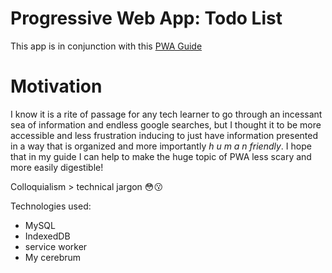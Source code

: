 # Progressive Web App: Todo List

This app is in conjunction with this [PWA Guide](https://github.com/ancheta98/PWA-IndexedDB-Guide "Feedback is always welcome :)")

# Motivation
I know it is a rite of passage for any tech learner to go through an incessant sea of information and endless google searches, but I thought it to be more accessible and less frustration inducing to just have information presented in a way that is organized and more importantly *_h u m a n friendly_*. I hope that in my guide I can help to make the huge topic of PWA less scary and more easily digestible! 

Colloquialism > technical jargon 😳😗

Technologies used:
- MySQL
- IndexedDB
- service worker
- My cerebrum